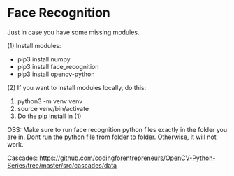 
# Face Recognition

Just in case you have some missing modules.

(1) Install modules:

  - pip3 install numpy
  - pip3 install face_recognition
  - pip3 install opencv-python

(2) If you want to install modules locally, do this:

  1. python3 -m venv venv
  2. source venv/bin/activate
  3. Do the pip install in (1)

OBS: Make sure to run face recognition python files exactly in the folder you are in. Dont run the python file from folder to folder. Otherwise, it will not work.

Cascades: https://github.com/codingforentrepreneurs/OpenCV-Python-Series/tree/master/src/cascades/data

